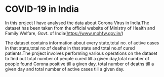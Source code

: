 # COVID-19 in India

In this project I have analysed the data about Corona Virus in India.The dataset has been taken from the official website of Ministry of Health and Family Welfare, Govt. of India(https://www.mohfw.gov.in/)

The dataset contains information about every state,total no. of active cases in that state,total no.of deaths in that state and total no.of cured patients.The project involves performing various operations on the dataset to find out total number of people cured till a given day,total number of people found Corona positive till a given day, total number of deaths till a given day and total number of active cases till a given day.
